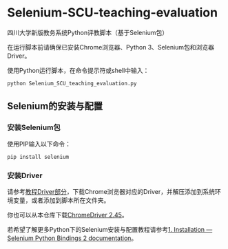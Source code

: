 # Selenium-SCU-teaching-evaluation
四川大学新版教务系统Python评教脚本（基于Selenium包）

在运行脚本前请确保已安装Chrome浏览器、Python 3、Selenium包和浏览器Driver。

使用Python运行脚本，在命令提示符或shell中输入：
```shell
python Selenium_SCU_teaching_evaluation.py
```

## Selenium的安装与配置
### 安装Selenium包
使用PIP输入以下命令：
```shell
pip install selenium
```
### 安装Driver
请参考[教程Driver部分](https://selenium-python.readthedocs.io/installation.html#drivers)，下载Chrome浏览器对应的Driver，并解压添加到系统环境变量，或者添加到脚本所在文件夹。

你也可以从本仓库下载[ChromeDriver 2.45](https://github.com/ShreckYe/Selenium-SCU-teaching-evaluation/raw/master/chromedriver_win32.zip)。

若希望了解更多Python下的Selenium安装与配置教程请参考[1. Installation — Selenium Python Bindings 2 documentation](https://selenium-python.readthedocs.io/installation.html)。
